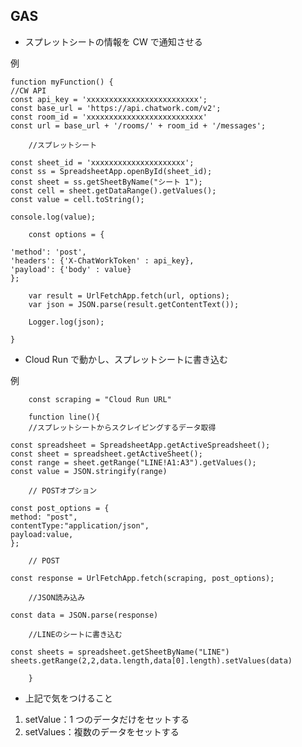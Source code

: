 ## GAS

- スプレットシートの情報を CW で通知させる

例

    function myFunction() {
    //CW API
    const api_key = 'xxxxxxxxxxxxxxxxxxxxxxxxx';
    const base_url = 'https://api.chatwork.com/v2';
    const room_id = 'xxxxxxxxxxxxxxxxxxxxxxxxxx'
    const url = base_url + '/rooms/' + room_id + '/messages';

        //スプレットシート

    const sheet_id = 'xxxxxxxxxxxxxxxxxxxxx';
    const ss = SpreadsheetApp.openById(sheet_id);
    const sheet = ss.getSheetByName("シート 1");
    const cell = sheet.getDataRange().getValues();
    const value = cell.toString();

    console.log(value);

        const options = {

    'method': 'post',
    'headers': {'X-ChatWorkToken' : api_key},
    'payload': {'body' : value}
    };

        var result = UrlFetchApp.fetch(url, options);
        var json = JSON.parse(result.getContentText());

        Logger.log(json);

    }

- Cloud Run で動かし、スプレットシートに書き込む

例

        const scraping = "Cloud Run URL"

        function line(){
        //スプレットシートからスクレイピングするデータ取得

    const spreadsheet = SpreadsheetApp.getActiveSpreadsheet();
    const sheet = spreadsheet.getActiveSheet();
    const range = sheet.getRange("LINE!A1:A3").getValues();
    const value = JSON.stringify(range)

        // POSTオプション

    const post_options = {
    method: "post",
    contentType:"application/json",
    payload:value,
    };

        // POST

    const response = UrlFetchApp.fetch(scraping, post_options);

        //JSON読み込み

    const data = JSON.parse(response)

        //LINEのシートに書き込む

    const sheets = spreadsheet.getSheetByName("LINE")
    sheets.getRange(2,2,data.length,data[0].length).setValues(data)

        }

- 上記で気をつけること

1. setValue：1 つのデータだけをセットする
1. setValues：複数のデータをセットする
